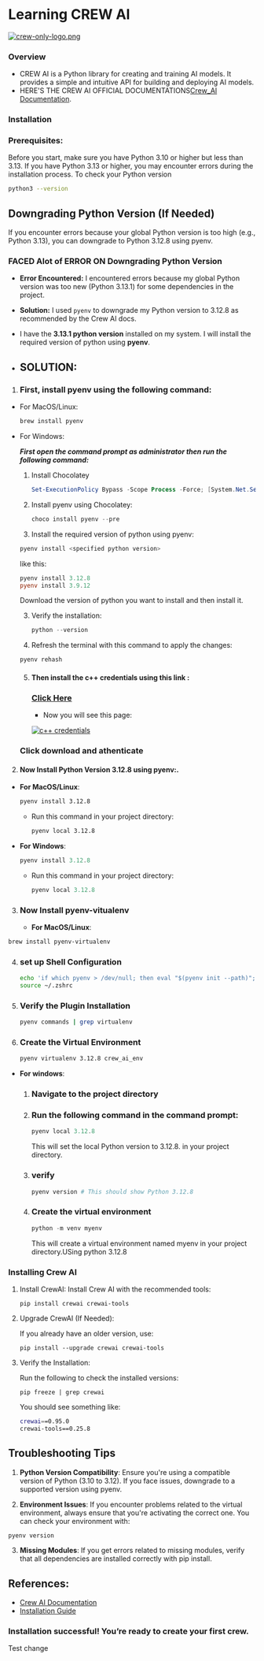 # **Learning CREW AI**

[![crew-only-logo.png](https://i.postimg.cc/G3xn0D6W/crew-only-logo.png)](https://postimg.cc/F1zB3Yrp)

### **Overview**

- CREW AI is a Python library for creating and training AI models. It provides a simple and intuitive API for building and deploying AI models.
- HERE'S THE CREW AI OFFICIAL DOCUMENTATIONS[Crew_AI Documentation](https://docs.crewai.com/introduction).

### **Installation**

### Prerequisites:

Before you start, make sure you have Python 3.10 or higher but less than 3.13. If you have Python 3.13 or higher, you may encounter errors during the installation process.
To check your Python version

```bash
python3 --version

```

## **Downgrading Python Version (If Needed)**

If you encounter errors because your global Python version is too high (e.g., Python 3.13), you can downgrade to Python 3.12.8 using pyenv.

### **FACED Alot of ERROR ON Downgrading Python Version**

- **Error Encountered:** I encountered errors because my global Python version was too new (Python 3.13.1) for some dependencies in the project.
- **Solution:** I used `pyenv` to downgrade my Python version to 3.12.8 as recommended by the Crew AI docs.
- I have the **3.13.1 python version** installed on my system. I will install the required version of python using **pyenv**.

- ## SOLUTION:

1. ### First, install **pyenv** using the following command:

- For MacOS/Linux:

  ```bash
  brew install pyenv

  ```

- For Windows:

  **_First open the command prompt as administrator then run the following command:_**

  1. Install Chocolatey

     ```powershell
     Set-ExecutionPolicy Bypass -Scope Process -Force; [System.Net.ServicePointManager]::SecurityProtocol = [System.Net.SecurityProtocolType]::Tls12; iex ((New-Object System.Net.WebClient).DownloadString('https://community.chocolatey.org/install.ps1'))

     ```

  2. Install pyenv using Chocolatey:

     ```powershell
     choco install pyenv --pre

     ```

  3. Install the required version of python using pyenv:

  ```powershell
  pyenv install <specified python version>
  ```

  like this:

  ```powershell
  pyenv install 3.12.8
  pyenv install 3.9.12
  ```

  Download the version of python you want to install and then install it.

  3. Verify the installation:

     ```powershell
     python --version
     ```

  4. Refresh the terminal with this command to apply the changes:

  ```powershell
  pyenv rehash
  ```

  5. #### Then install the c++ credentials using this link :

     ### [Click Here](https://visualstudio.microsoft.com)

     - Now you will see this page:

     [![c++ credentials](https://i.postimg.cc/fbZqVSsW/Screenshot-2025-01-25-at-18-48-15.png)](https://postimg.cc/bZC9MJd4)

  ### Click download and athenticate

2. #### Now Install Python Version 3.12.8 using pyenv:.

- **For MacOS/Linux**:
  ```bash
  pyenv install 3.12.8
  ```
  - Run this command in your project directory:
    ```bash
    pyenv local 3.12.8
    ```
- **For Windows**:
  ```powershell
  pyenv install 3.12.8
  ```
  - Run this command in your project directory:
    ```powershell
    pyenv local 3.12.8
    ```

3. ### Now Install pyenv-vitualenv
   - **For MacOS/Linux**:

```bash
brew install pyenv-virtualenv
```

4. ### set up Shell Configuration
   ```bash
   echo 'if which pyenv > /dev/null; then eval "$(pyenv init --path)"; eval "$(pyenv init -)"; eval "$(pyenv virtualenv-init -)"; fi' >> ~/.zshrc
   source ~/.zshrc
   ```
5. ### Verify the Plugin Installation

   ```bash
   pyenv commands | grep virtualenv

   ```

6. ### Create the Virtual Environment
   ```bash
   pyenv virtualenv 3.12.8 crew_ai_env
   ```

- **For windows**:

  1.  ### Navigate to the project directory

  2.  ### Run the following command in the command prompt:
      ```powershell
      pyenv local 3.12.8
      ```
      This will set the local Python version to 3.12.8. in your project directory.
  3.  ### verify
      ```powershell
      pyenv version # This should show Python 3.12.8
      ```
  4.  ### Create the virtual environment
      ```powershell
      python -m venv myenv
      ```
      This will create a virtual environment named myenv in your project directory.USing python 3.12.8

### **Installing Crew AI**

1. Install CrewAI:
   Install Crew AI with the recommended tools:

   ```Terminal
   pip install crewai crewai-tools

   ```

2. Upgrade CrewAI (If Needed):

   If you already have an older version, use:

   ```Terminal
   pip install --upgrade crewai crewai-tools

   ```

3. Verify the Installation:

   Run the following to check the installed versions:

   ```Terminal
   pip freeze | grep crewai
   ```

   You should see something like:

   ```bash
   crewai==0.95.0
   crewai-tools==0.25.8
   ```

## **Troubleshooting Tips**

1. **Python Version Compatibility**: Ensure you're using a compatible version of Python (3.10 to 3.12). If you face issues, downgrade to a supported version using pyenv.

2. **Environment Issues**: If you encounter problems related to the virtual environment, always ensure that you're activating the correct one. You can check your environment with:

```bash
pyenv version
```

3. **Missing Modules**: If you get errors related to missing modules, verify that all dependencies are installed correctly with pip install.

## References:

- [Crew AI Documentation](https://crew.ai/docs/)
- [Installation Guide](https://docs.crewai.com/installation)

### Installation successful! You’re ready to create your first crew.

Test change

